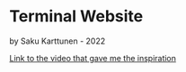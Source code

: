 # Terminal Website

by Saku Karttunen - 2022

[Link to the video that gave me the inspiration](https://www.youtube.com/watch?v=KtYby2QN0kQ)
